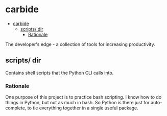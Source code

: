# carbide

- [carbide](#carbide)
  - [scripts/ dir](#scripts-dir)
    - [Rationale](#rationale)


The developer's edge - a collection of tools for increasing productivity.

## scripts/ dir

Contains shell scripts that the Python CLI calls into.

### Rationale

One purpose of this project is to practice bash scripting. I know how to do things in Python, but not as much in bash. So Python is there just for auto-complete, to tie everything together in a single useful package.
